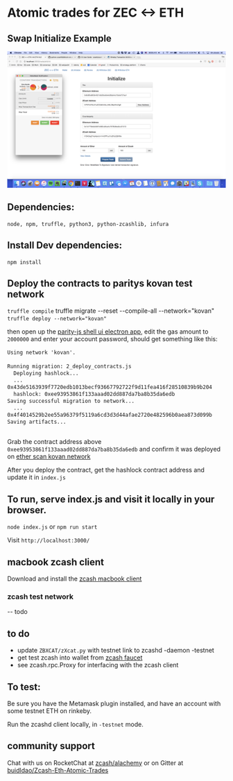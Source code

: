 # Atomic trades for ZEC <-> ETH

## Swap Initialize Example
![swap init example](swap.png)

## Dependencies:
```
node, npm, truffle, python3, python-zcashlib, infura
```

## Install Dev dependencies:
```
npm install
```

## Deploy the contracts to paritys kovan test network
`truffle compile`
truffle migrate --reset --compile-all --network="kovan"
```truffle deploy --network="kovan"```

then open up the [parity-js shell ui electron app](https://github.com/parity-js/shell/releases/tag/v0.1.4), edit the 
gas amount to `2000000` and enter your account password, should get 
something like this:
``` 
Using network 'kovan'.

Running migration: 2_deploy_contracts.js
  Deploying hashlock...
  ... 0x43de5163939f7720edb1013becf93667792722f9d11fea416f28510839b9b204
  hashlock: 0xee93953861f133aaad02dd887da7ba8b35da6edb
Saving successful migration to network...
  ... 0x4f4014529b2ee55a96379f5119a6cd3d3d44afae2720e482596b0aea873d099b
Saving artifacts...


```

Grab the contract address above `0xee93953861f133aaad02dd887da7ba8b35da6edb` and confirm it was deployed on 
[ether scan kovan network](https://kovan.etherscan.io/address/0xee93953861f133aaad02dd887da7ba8b35da6edb)

After you deploy the contract, get the hashlock contract address and update it in `index.js` 

## To run, serve index.js and visit it locally in your browser.

`node index.js` or `npm run start`

Visit
`http://localhost:3000/`

## macbook zcash client

Download and install the [zcash macbook client](https://github.com/kozyilmaz/zcash-apple)


### zcash test network

-- todo


## to do
* update `ZBXCAT/zXcat.py` with testnet link to zcashd -daemon -testnet
* get test zcash into wallet from [zcash faucet](https://faucet.testnet.z.cash/) 
* see zcash.rpc.Proxy for interfacing with the zcash client

## To test:

Be sure you have the Metamask plugin installed, and have an account with some testnet ETH on rinkeby.

Run the zcashd client locally, in `-testnet` mode.


## community support
Chat with us on RocketChat at [zcash/alachemy](https://chat.zcashcommunity.com/channel/alchemy)
or on Gitter at [buidldao/Zcash-Eth-Atomic-Trades](https://gitter.im/buidldao/Zcash-Eth-Atomic-Trades)

